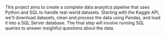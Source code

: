 This project aims to create a complete data analytics pipeline that uses Python and SQL to handle real-world datasets. Starting with the Kaggle API, we'll download datasets, clean and process the data using Pandas, and load it into a SQL Server database. The final step will involve running SQL queries to answer insightful questions about the data.
